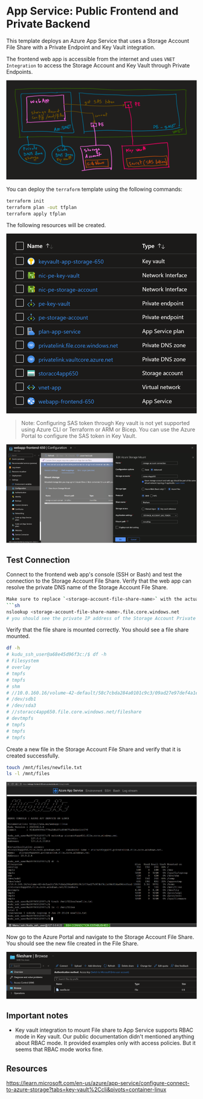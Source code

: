 # App Service: Public Frontend and Private Backend

This template deploys an Azure App Service that uses a Storage Account File Share with a Private Endpoint and Key Vault integration.

The frontend web app is accessible from the internet and uses `VNET Integration` to access the Storage Account and Key Vault through Private Endpoints.

![](images/architecture.png)

You can deploy the `terraform` template using the following commands:

```sh
terraform init
terraform plan -out tfplan
terraform apply tfplan
```

The following resources will be created.

![](images/resources.png)

>Note: Configuring SAS token through Key vault is not yet supported using Azure CLI or Terraform or ARM or Bicep. You can use the Azure Portal to configure the SAS token in Key Vault.

![](images/configure-keyvault-for-storage.png)

## Test Connection

Connect to the frontend web app's console (SSH or Bash) and test the connection to the Storage Account File Share.
Verify that the web app can resolve the private DNS name of the Storage Account File Share.

```sh
Make sure to replace `<storage-account-file-share-name>` with the actual name of your Storage Account File Share.
```sh
nslookup <storage-account-file-share-name>.file.core.windows.net
# you should see the private IP address of the Storage Account Private Endpoint
```

Verify that the file share is mounted correctly. You should see a file share mounted.

```sh
df -h
# kudu_ssh_user@a68e45d96f3c:/$ df -h
# Filesystem                                                                             Size  Used Avail Use% Mounted on
# overlay                                                                                 35G   15G   20G  44% /
# tmpfs                                                                                   64M     0   64M   0% /dev
# tmpfs                                                                                  926M     0  926M   0% /sys/fs/cgroup
# shm                                                                                     62M     0   62M   0% /dev/shm
# //10.0.160.16/volume-42-default/58c7cbda284a0101c9c3/09ad27e97def4a1e84c014a494eefead 1000G  3.5G  997G   1% /home
# /dev/sdb1                                                                               35G   15G   20G  44% /temp
# /dev/sda3                                                                               63G   19G   42G  31% /appsvctmp
# //storacc4app650.file.core.windows.net/fileshare                                        10G     0   10G   0% /mnt/files
# devtmpfs                                                                               4.0M     0  4.0M   0% /dev/tty
# tmpfs                                                                                  926M     0  926M   0% /proc/acpi
# tmpfs                                                                                  926M     0  926M   0% /proc/scsi
# tmpfs                                                                                  926M     0  926M   0% /sys/firmware
```

Create a new file in the Storage Account File Share and verify that it is created successfully.

```sh
touch /mnt/files/newfile.txt
ls -l /mnt/files
```

![](images/resolve-dns-and-create-file.png)

Now go to the Azure Portal and navigate to the Storage Account File Share. You should see the new file created in the File Share.

![](images/fileshare-created-file.png)

## Important notes

* Key vault integration to mount File share to App Service supports RBAC mode in Key vault. Our public documentation didn't mentioned anything about RBAC mode. It provided examples only with access policies. But it seems that RBAC mode works fine.

## Resources

https://learn.microsoft.com/en-us/azure/app-service/configure-connect-to-azure-storage?tabs=key-vault%2Ccli&pivots=container-linux
